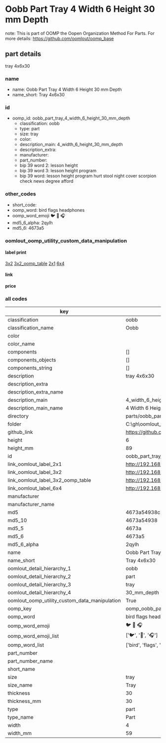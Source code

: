 # Oobb Part Tray 4 Width 6 Height 30 mm Depth  

note: This is part of OOMP the Oopen Organization Method For Parts. For more details: https://github.com/oomlout/oomp_base

##  part details
  



tray 4x6x30



### name
* name: Oobb Part Tray 4 Width 6 Height 30 mm Depth
* name_short: Tray 4x6x30 
### id
* oomp_id: oobb_part_tray_4_width_6_height_30_mm_depth
  * classification: oobb
  * type: part
  * size: tray
  * color: 
  * description_main: 4_width_6_height_30_mm_depth
  * description_extra: 
  * manufacturer: 
  * part_number: 
  * bip 39 word 2: lesson height
  * bip 39 word 3: lesson height program
  * bip 39 word: lesson height program hurt stool night cover scorpion check news degree afford

### other_codes
* short_code: 
* oomp_word: bird flags headphones
* oomp_word_emoji :bird: :flags: :headphones:
* md5_6_alpha: 2qylh
* md5_6: 4673a5






### oomlout_oomp_utility_custom_data_manipulation
#### label print
[3x2](http://192.168.1.245:1112/?label=oomp%202qylh)
[3x2_oomp_table](http://192.168.1.108:1112/?label=oomp%202qylh)
[2x1](http://192.168.1.242:1112/?label=oomp%202qylh)
[6x4](http://192.168.1.55:1112/?label=oomp%202qylh)    

#### link

                              

#### price







### all codes 
| key | value |  
| --- | --- |  
| classification | oobb |  
| classification_name | Oobb |  
| color |  |  
| color_name |  |  
| components | [] |  
| components_objects | [] |  
| components_string | [] |  
| description | tray 4x6x30 |  
| description_extra |  |  
| description_extra_name |  |  
| description_main | 4_width_6_height_30_mm_depth |  
| description_main_name | 4 Width 6 Height 30 mm Depth |  
| directory | parts/oobb_part_tray_4_width_6_height_30_mm_depth |  
| folder | C:\gh\oomlout_oobb_version_4_generated_parts\parts\oobb_part_tray_4_width_6_height_30_mm_depth |  
| github_link | https://github.com/oomlout/oomlout_oomp_part_src/tree/main/parts/oobb_part_tray_4_width_6_height_30_mm_depth |  
| height | 6 |  
| height_mm | 89 |  
| id | oobb_part_tray_4_width_6_height_30_mm_depth |  
| link_oomlout_label_2x1 | http://192.168.1.242:1112/?label=oomp%202qylh |  
| link_oomlout_label_3x2 | http://192.168.1.245:1112/?label=oomp%202qylh |  
| link_oomlout_label_3x2_oomp_table | http://192.168.1.108:1112/?label=oomp%202qylh |  
| link_oomlout_label_6x4 | http://192.168.1.55:1112/?label=oomp%202qylh |  
| manufacturer |  |  
| manufacturer_name |  |  
| md5 | 4673a54938c12632566b36fd57daac03 |  
| md5_10 | 4673a54938 |  
| md5_5 | 4673a |  
| md5_6 | 4673a5 |  
| md5_6_alpha | 2qylh |  
| name | Oobb Part Tray 4 Width 6 Height 30 mm Depth |  
| name_short | Tray 4x6x30  |  
| oomlout_detail_hierarchy_1 | oobb |  
| oomlout_detail_hierarchy_2 | part |  
| oomlout_detail_hierarchy_3 | tray |  
| oomlout_detail_hierarchy_4 | 30_mm_depth |  
| oomlout_oomp_utility_custom_data_manipulation | True |  
| oomp_key | oomp_oobb_part_tray_4_width_6_height_30_mm_depth |  
| oomp_word | bird flags headphones |  
| oomp_word_emoji | :bird: :flags: :headphones: |  
| oomp_word_emoji_list | [':bird:', ':flags:', ':headphones:'] |  
| oomp_word_list | ['bird', 'flags', 'headphones'] |  
| part_number |  |  
| part_number_name |  |  
| short_name |  |  
| size | tray |  
| size_name | Tray |  
| thickness | 30 |  
| thickness_mm | 30 |  
| type | part |  
| type_name | Part |  
| width | 4 |  
| width_mm | 59 |  
